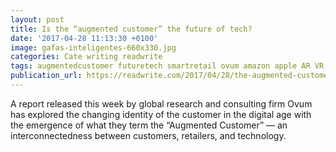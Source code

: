```yaml
---
layout: post
title: Is the “augmented customer” the future of tech?
date: '2017-04-28 11:13:30 +0100'
image: gafas-inteligentes-660x330.jpg
categories: Cate writing readwrite
tags: augmentedcustomer futuretech smartretail ovum amazon apple AR VR
publication_url: https://readwrite.com/2017/04/28/the-augmented-customer-is-the-future-of-tech-dl1/
---
```

A report released this week by global research and consulting firm Ovum has explored the changing identity of the customer in the digital age with the emergence of what they term the  “Augmented Customer” — an interconnectedness between customers, retailers, and technology.

